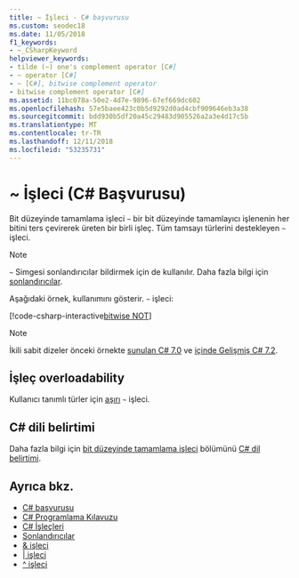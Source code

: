 ```yaml
---
title: ~ İşleci - C# başvurusu
ms.custom: seodec18
ms.date: 11/05/2018
f1_keywords:
- ~_CSharpKeyword
helpviewer_keywords:
- tilde (~) one's complement operator [C#]
- ~ operator [C#]
- ~ [C#], bitwise complement operator
- bitwise complement operator [C#]
ms.assetid: 11bc078a-50e2-4d7e-9896-67ef669dc602
ms.openlocfilehash: 57e5baee423c0b5d9292d0ad4cbf909646eb3a38
ms.sourcegitcommit: bdd930b5df20a45c29483d905526a2a3e4d17c5b
ms.translationtype: MT
ms.contentlocale: tr-TR
ms.lasthandoff: 12/11/2018
ms.locfileid: "53235731"
---
```

# <a name="-operator-c-reference"></a>~ İşleci (C# Başvurusu)

Bit düzeyinde tamamlama işleci `~` bir bit düzeyinde tamamlayıcı işlenenin her bitini ters çevirerek üreten bir birli işleç. Tüm tamsayı türlerini destekleyen `~` işleci.

> [!NOTE]
> `~` Simgesi sonlandırıcılar bildirmek için de kullanılır. Daha fazla bilgi için [sonlandırıcılar](../../programming-guide/classes-and-structs/destructors.md).

Aşağıdaki örnek, kullanımını gösterir. `~` işleci:

[!code-csharp-interactive[bitwise NOT](~/samples/snippets/csharp/language-reference/operators/BitwiseComplementExamples.cs#Example)]

> [!NOTE]
> İkili sabit dizeler önceki örnekte [sunulan C# 7.0](../../whats-new/csharp-7.md#numeric-literal-syntax-improvements) ve [içinde Gelişmiş C# 7.2](../../whats-new/csharp-7-2.md#leading-underscores-in-numeric-literals).

## <a name="operator-overloadability"></a>İşleç overloadability

Kullanıcı tanımlı türler için [aşırı](../keywords/operator.md) `~` işleci.

## <a name="c-language-specification"></a>C# dili belirtimi

Daha fazla bilgi için [bit düzeyinde tamamlama işleci](~/_csharplang/spec/expressions.md#bitwise-complement-operator) bölümünü [ C# dil belirtimi](../language-specification/index.md).

## <a name="see-also"></a>Ayrıca bkz.

- [C# başvurusu](../index.md)
- [C# Programlama Kılavuzu](../../programming-guide/index.md)
- [C# İşleçleri](index.md)
- [Sonlandırıcılar](../../programming-guide/classes-and-structs/destructors.md)
- [& işleci](and-operator.md)
- [| işleci](or-operator.md)
- [^ işleci](xor-operator.md)
